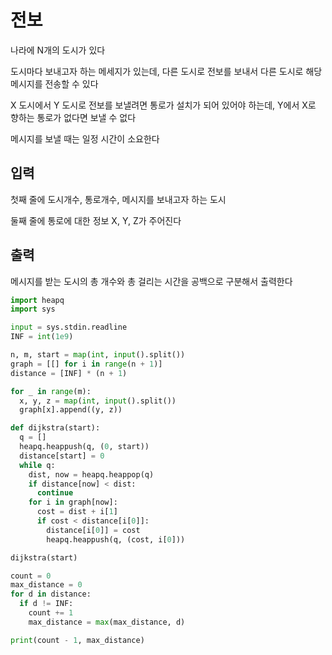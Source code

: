 # 전보

나라에 N개의 도시가 있다

도시마다 보내고자 하는 메세지가 있는데, 다른 도시로 전보를 보내서 다른 도시로 해당 메시지를 전송할 수 있다

X 도시에서 Y 도시로 전보를 보낼려면 통로가 설치가 되어 있어야 하는데, Y에서 X로 향하는 통로가 없다면 보낼 수 없다

메시지를 보낼 때는 일정 시간이 소요한다

## 입력

첫째 줄에 도시개수, 통로개수, 메시지를 보내고자 하는 도시

둘째 줄에 통로에 대한 정보 X, Y, Z가 주어진다

## 출력

메시지를 받는 도시의 총 개수와 총 걸리는 시간을 공백으로 구분해서 출력한다

```python
import heapq
import sys

input = sys.stdin.readline
INF = int(1e9)

n, m, start = map(int, input().split())
graph = [[] for i in range(n + 1)]
distance = [INF] * (n + 1)

for _ in range(m):
  x, y, z = map(int, input().split())
  graph[x].append((y, z))

def dijkstra(start):
  q = []
  heapq.heappush(q, (0, start))
  distance[start] = 0
  while q:
    dist, now = heapq.heappop(q)
    if distance[now] < dist:
      continue
    for i in graph[now]:
      cost = dist + i[1]
      if cost < distance[i[0]]:
        distance[i[0]] = cost
        heapq.heappush(q, (cost, i[0]))

dijkstra(start)

count = 0
max_distance = 0
for d in distance:
  if d != INF:
    count += 1
    max_distance = max(max_distance, d)

print(count - 1, max_distance)

```